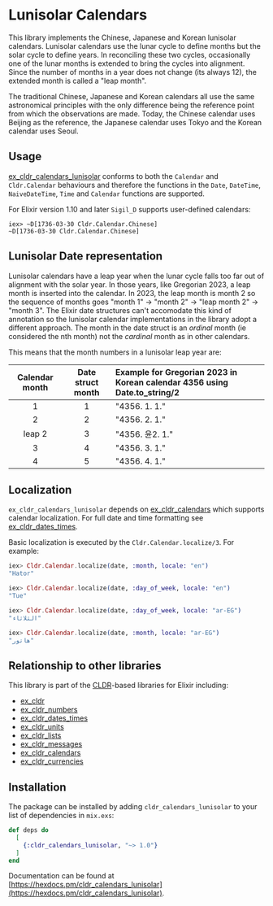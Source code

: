 # Lunisolar Calendars

This library implements the Chinese, Japanese and Korean lunisolar calendars. Lunisolar calendars use the lunar cycle to define months but the solar cycle to define years. In reconciling these two cycles, occasionally one of the lunar months is extended to bring the cycles into alignment. Since the number of months in a year does not change (its always 12), the extended month is called a "leap month".

The traditional Chinese, Japanese and Korean calendars all use the same astronomical principles with the only difference being the reference point from which the observations are made. Today, the Chinese calendar uses Beijing as the reference, the Japanese calendar uses Tokyo and the Korean calendar uses Seoul.

## Usage

[ex_cldr_calendars_lunisolar](https://hex.pm/packages/ex_cldr_calenars_lunisolar) conforms to both the `Calendar` and `Cldr.Calendar` behaviours and therefore the functions in the `Date`, `DateTime`, `NaiveDateTime`, `Time` and `Calendar` functions are supported.

For Elixir version 1.10 and later `Sigil_D` supports user-defined calendars:
```
iex> ~D[1736-03-30 Cldr.Calendar.Chinese]
~D[1736-03-30 Cldr.Calendar.Chinese]
```

## Lunisolar Date representation

Lunisolar calendars have a leap year when the lunar cycle falls too far out of alignment with the solar year. In those years, like Gregorian 2023, a leap month is inserted into the calendar. In 2023, the leap month is month 2 so the sequence of months goes "month 1" -> "month 2" -> "leap month 2" -> "month 3". The Elixir date structures can't accomodate this kind of annotation so the lunisolar calendar implementations in the library adopt a different approach. The month in the date struct is an *ordinal* month (ie considered the nth month) not the *cardinal* month as in other calendars.

This means that the month numbers in a lunisolar leap year are:

  | Calendar month                 | Date struct month        | Example for Gregorian 2023 in Korean calendar 4356 using Date.to_string/2
  | :----------------------------: | :----------------------: | :------------------------------------------------------------------------
  | 1                              | 1                        | "4356. 1. 1."
  | 2                              | 2                        | "4356. 2. 1."
  | leap 2                         | 3                        | "4356. 윤2. 1."
  | 3                              | 4                        | "4356. 3. 1."
  | 4                              | 5                        | "4356. 4. 1."


## Localization

`ex_cldr_calendars_lunisolar` depends on [ex_cldr_calendars](https://hex.pm/packages/ex_cldr_calendars) which supports calendar localization. For full date and time formatting see [ex_cldr_dates_times](https://hex.pm/packages/ex_cldr_dates_times).

Basic localization is executed by the `Cldr.Calendar.localize/3`. For example:

```elixir
iex> Cldr.Calendar.localize(date, :month, locale: "en")
"Hator"

iex> Cldr.Calendar.localize(date, :day_of_week, locale: "en")
"Tue"

iex> Cldr.Calendar.localize(date, :day_of_week, locale: "ar-EG")
"الثلاثاء"

iex> Cldr.Calendar.localize(date, :month, locale: "ar-EG")
"هاتور"

```

## Relationship to other libraries

This library is part of the [CLDR](https://cldr.unicode.org)-based libraries for Elixir including:

* [ex_cldr](https://hex.pm/packages/ex_cldr)
* [ex_cldr_numbers](https://hex.pm/packages/ex_cldr_numbers)
* [ex_cldr_dates_times](https://hex.pm/packages/ex_cldr_dates_times)
* [ex_cldr_units](https://hex.pm/packages/ex_cldr_units)
* [ex_cldr_lists](https://hex.pm/packages/ex_cldr_lists)
* [ex_cldr_messages](https://hex.pm/packages/ex_cldr_messages)
* [ex_cldr_calendars](https://hex.pm/packages/ex_cldr_calendars)
* [ex_cldr_currencies](https://hex.pm/packages/ex_cldr_currencies)

## Installation

The package can be installed by adding `cldr_calendars_lunisolar` to your list of dependencies in `mix.exs`:

```elixir
def deps do
  [
    {:cldr_calendars_lunisolar, "~> 1.0"}
  ]
end
```
Documentation can be found at [https://hexdocs.pm/cldr_calendars_lunisolar](https://hexdocs.pm/cldr_calendars_lunisolar).

